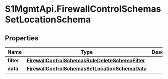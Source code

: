 # S1MgmtApi.FirewallControlSchemasSetLocationSchema

## Properties
Name | Type | Description | Notes
------------ | ------------- | ------------- | -------------
**filter** | [**FirewallControlSchemasRuleDeleteSchemaFilter**](FirewallControlSchemasRuleDeleteSchemaFilter.md) |  | [optional] 
**data** | [**FirewallControlSchemasSetLocationSchemaData**](FirewallControlSchemasSetLocationSchemaData.md) |  | 


